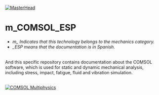 [![MasterHead](http://dicer0.com/wp-content/uploads/2023/09/COMSOL-di_cer0-Banner.png)](https://dicer0.com/#skills)
# m_COMSOL_ESP
<h6 align="justify">
  <ul>
    <li>m_ Indicates that this technology belongs to the mechanics category.</li>
    <li>_ESP means that the documentation is in Spanish.</li>
  </ul>
</h6>
And this specific repository contains documentation about the COMSOL software, which is used for static and dynamic mechanical analysis, including stress, impact, fatigue, fluid and vibration simulation. 
&nbsp;
<br/>
&nbsp;

[![COMSOL Multiphysics](http://dicer0.com/wp-content/uploads/2023/09/m_COMSOL_Compressed.gif)](https://dicer0.com/#skills)

